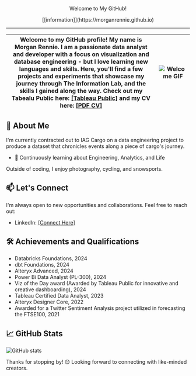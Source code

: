 
<p align="center"> Welcome to My GitHub! </p>

<p align="center"> [[information]](https://morganrennie.github.io)</p>


----------------------------------------------------------------------------------------------------------------------------------------------------------
Welcome to my GitHub profile! My name is __Morgan Rennie__. I am a passionate data analyst and developer with a focus on visualization and database engineering - but I love learning new languages and skills. Here, you'll find a few projects and experiments that showcase my journey through The Information Lab, and the skills I gained along the way.  Check out my Tabealu Public here: [[Tableau Public]](https://public.tableau.com/app/profile/morgan.rennie/vizzes) and my CV here: [[PDF CV]](https://github.com/MorganRennie/MorganRennie/blob/main/morgan_rennie_cv_pdf.pdf)| ![Welcome GIF](https://media1.tenor.com/m/nXPPaulE8xEAAAAd/inside-out-disney.gif) |
|-----------------|-----------------------------------------------------------------------------------|

## 🚀 About Me
I'm currently contracted out to IAG Cargo on a data engineering project to produce a dataset that chronicles events along a piece of cargo's journey.
- 🌱 Continuously learning about Engineering, Analytics, and Life

Outside of coding, I enjoy photography, cycling, and snowsports. 

## 📫 Let's Connect
I'm always open to new opportunities and collaborations. Feel free to reach out:
- LinkedIn: [[Connect Here]](https://www.linkedin.com/in/morgan-rennie/)

## 🛠️ Achievements and Qualifications
- Databricks Foundations, 2024
- dbt Foundations, 2024
- Alteryx Advanced, 2024
- Power Bi Data Analyst (PL-300), 2024
- Viz of the Day award (Awarded by Tableau Public for innovative and creative dashboarding), 2024
- Tableau Certified Data Analyst, 2023
- Alteryx Designer Core, 2022
- Awarded for a Twitter Sentiment Analysis project utilized in forecasting the FTSE100, 2021


## 📈 GitHub Stats
![GitHub stats](https://github-readme-stats.vercel.app/api?username=MorganRennie&show_icons=true&theme=default)


Thanks for stopping by! 😊 Looking forward to connecting with like-minded creators.
